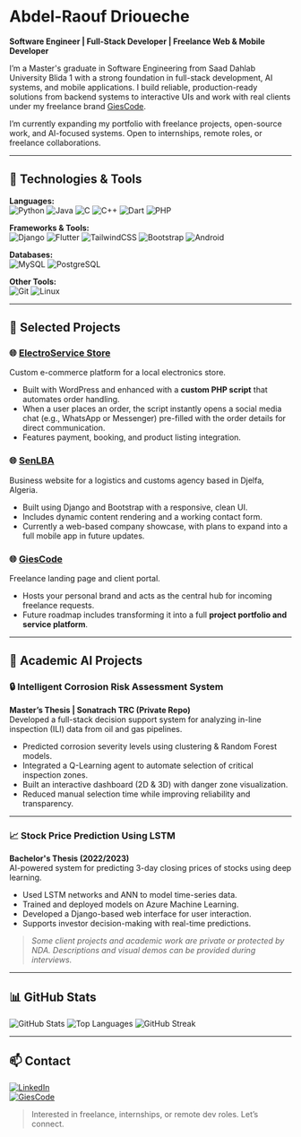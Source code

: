 # Abdel-Raouf Drioueche

**Software Engineer | Full-Stack Developer | Freelance Web & Mobile Developer**

I’m a Master's graduate in Software Engineering from Saad Dahlab University Blida 1 with a strong foundation in full-stack development, AI systems, and mobile applications. I build reliable, production-ready solutions from backend systems to interactive UIs and work with real clients under my freelance brand [GiesCode](https://giescode.com).

I’m currently expanding my portfolio with freelance projects, open-source work, and AI-focused systems. Open to internships, remote roles, or freelance collaborations.

---

## 🔧 Technologies & Tools

**Languages:**  
![Python](https://img.shields.io/badge/Python-3776AB?style=flat&logo=python&logoColor=white)
![Java](https://img.shields.io/badge/Java-007396?style=flat&logo=java&logoColor=white)
![C](https://img.shields.io/badge/C-00599C?style=flat&logo=c&logoColor=white)
![C++](https://img.shields.io/badge/C++-00599C?style=flat&logo=c%2B%2B&logoColor=white)
![Dart](https://img.shields.io/badge/Dart-0175C2?style=flat&logo=dart&logoColor=white)
![PHP](https://img.shields.io/badge/PHP-777BB4?style=flat&logo=php&logoColor=white)

**Frameworks & Tools:**  
![Django](https://img.shields.io/badge/Django-092E20?style=flat&logo=django&logoColor=white)
![Flutter](https://img.shields.io/badge/Flutter-02569B?style=flat&logo=flutter&logoColor=white)
![TailwindCSS](https://img.shields.io/badge/TailwindCSS-38B2AC?style=flat&logo=tailwind-css&logoColor=white)
![Bootstrap](https://img.shields.io/badge/Bootstrap-563D7C?style=flat&logo=bootstrap&logoColor=white)
![Android](https://img.shields.io/badge/Android-3DDC84?style=flat&logo=android&logoColor=white)

**Databases:**  
![MySQL](https://img.shields.io/badge/MySQL-4479A1?style=flat&logo=mysql&logoColor=white)
![PostgreSQL](https://img.shields.io/badge/PostgreSQL-336791?style=flat&logo=postgresql&logoColor=white)

**Other Tools:**  
![Git](https://img.shields.io/badge/Git-F05032?style=flat&logo=git&logoColor=white)
![Linux](https://img.shields.io/badge/Linux-FCC624?style=flat&logo=linux&logoColor=black)

---

## 💼 Selected Projects

### 🌐 [ElectroService Store](https://electroservice.store)  
Custom e-commerce platform for a local electronics store.  
- Built with WordPress and enhanced with a **custom PHP script** that automates order handling.  
- When a user places an order, the script instantly opens a social media chat (e.g., WhatsApp or Messenger) pre-filled with the order details for direct communication.  
- Features payment, booking, and product listing integration.

### 🌐 [SenLBA](https://senlba.com)  
Business website for a logistics and customs agency based in Djelfa, Algeria.  
- Built using Django and Bootstrap with a responsive, clean UI.  
- Includes dynamic content rendering and a working contact form.  
- Currently a web-based company showcase, with plans to expand into a full mobile app in future updates.

### 🌐 [GiesCode](https://giescode.com)  
Freelance landing page and client portal.  
- Hosts your personal brand and acts as the central hub for incoming freelance requests.  
- Future roadmap includes transforming it into a full **project portfolio and service platform**.

---

## 🧠 Academic AI Projects

### 🔒 Intelligent Corrosion Risk Assessment System  
**Master’s Thesis | Sonatrach TRC (Private Repo)**  
Developed a full-stack decision support system for analyzing in-line inspection (ILI) data from oil and gas pipelines.  
- Predicted corrosion severity levels using clustering & Random Forest models.  
- Integrated a Q-Learning agent to automate selection of critical inspection zones.  
- Built an interactive dashboard (2D & 3D) with danger zone visualization.  
- Reduced manual selection time while improving reliability and transparency.


---

### 📈 Stock Price Prediction Using LSTM  
**Bachelor's Thesis (2022/2023)**  
AI-powered system for predicting 3-day closing prices of stocks using deep learning.  
- Used LSTM networks and ANN to model time-series data.  
- Trained and deployed models on Azure Machine Learning.  
- Developed a Django-based web interface for user interaction.  
- Supports investor decision-making with real-time predictions.



> *Some client projects and academic work are private or protected by NDA. Descriptions and visual demos can be provided during interviews.*

---

## 📊 GitHub Stats

![GitHub Stats](https://github-readme-stats.vercel.app/api?username=Baroucha1&show_icons=true&theme=tokyonight)
![Top Languages](https://github-readme-stats.vercel.app/api/top-langs/?username=Baroucha1&layout=compact&theme=tokyonight)
![GitHub Streak](https://streak-stats.demolab.com?user=Baroucha1&theme=tokyonight)

---

## 📫 Contact

[![LinkedIn](https://img.shields.io/badge/LinkedIn-0A66C2?style=flat&logo=linkedin&logoColor=white)](https://www.linkedin.com/in/abdel-raouf-drioueche-72ba49306/)  
[![GiesCode](https://img.shields.io/badge/GiesCode-000000?style=flat)](https://giescode.com)

> Interested in freelance, internships, or remote dev roles. Let’s connect.

